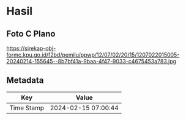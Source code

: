 # Hasil

## Foto C Plano

https://sirekap-obj-formc.kpu.go.id/f2bd/pemilu/ppwp/12/07/02/20/15/1207022015005-20240214-155645--8b7bf41a-9baa-4f47-9033-c4675453a783.jpg


## Metadata

| Key        | Value               |
| ---------- | ------------------- |
| Time Stamp | 2024-02-15 07:00:44 |



